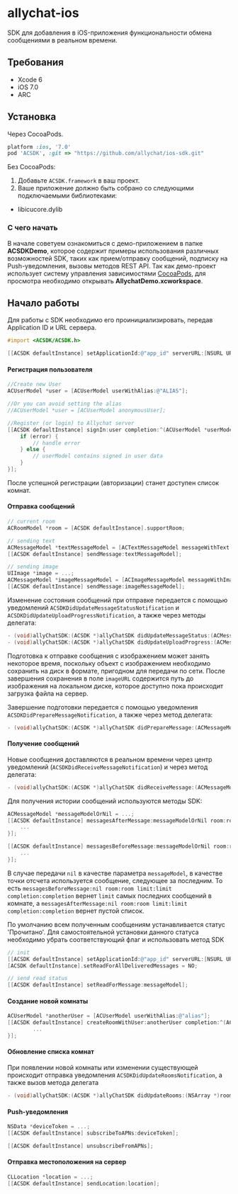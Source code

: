 # allychat-ios

SDK для добавления в iOS-приложения функциональности обмена сообщениями в реальном времени.

## Требования

- Xcode 6
- iOS 7.0
- ARC

## Установка

Через СocoaPods. 

````ruby
platform :ios, '7.0'
pod 'ACSDK', :git => "https://github.com/allychat/ios-sdk.git"
````

Без CocoaPods:

1. Добавьте `ACSDK.framework` в ваш проект.
4. Ваше приложение должно быть собрано со следующими подключаемыми библиотеками:
 - libicucore.dylib

### С чего начать

В начале советуем ознакомиться с демо-приложением в папке **ACSDKDemo**, которое содержит примеры использования различных возможностей SDK, таких как прием/отправку сообщений, подписку на Push-уведомления, вызовы методов REST API. Так как демо-проект использует систему управления зависимостями [CocoaPods](http://cocoapods.org), для просмотра необходимо открывать **AllychatDemo.xcworkspace**.

## Нaчало работы

Для работы с SDK необходимо его проинициализировать, передав Application ID и URL сервера. 

````objective-c
#import <ACSDK/ACSDK.h>

[[ACSDK defaultInstance] setApplicationId:@"app_id" serverURL:[NSURL URLWithString:@"https://example.com"]];
````

#### Регистрация пользователя

````objective-c
//Create new User
ACUserModel *user = [ACUserModel userWithAlias:@"ALIAS"];

//Or you can avoid setting the alias
//ACUserModel *user = [ACUserModel anonymousUser];

//Register (or login) to Allychat server
[[ACSDK defaultInstance] signIn:user completion:^(ACUserModel *userModel, NSError *error) {
    if (error) {
        // handle error
    } else {
        // userModel contains signed in user data
    }
}];
````

После успешной регистрации (авторизации) станет доступен список комнат.

#### Отправка сообщений


````objective-c
// current room
ACRoomModel *room = [ACSDK defaultInstance].supportRoom;

// sending text
ACMessageModel *textMessageModel = [ACTextMessageModel messageWithText:@"text" room:room];
[[ACSDK defaultInstance] sendMessage:textMessageModel];

// sending image
UIImage *image = ...;
ACMessageModel *imageMessageModel = [ACImageMessageModel messageWithImage:image room:room];
[[ACSDK defaultInstance] sendMessage:imageMessageModel];

````

Изменение состояния сообщений при отправке передается с помощью уведомлений `ACSDKDidUpdateMessageStatusNotification` и `ACSDKDidUpdateUploadProgressNotification`, а также через методы делегата:

````objective-c
- (void)allyChatSDK:(ACSDK *)allyChatSDK didUpdateMessageStatus:(ACMessageModel *)messageModel room:(ACRoomModel *)roomModel;
- (void)allyChatSDK:(ACSDK *)allyChatSDK didUpdateUploadProgress:(ACMessageModel *)messageModel room:(ACRoomModel *)roomModel;
````

Подготовка к отправке сообщения с изображением может занять некоторое время, поскольку объект с изображением необходимо сохранить на диск в формате, пригодном для передачи по сети. После завершения сохранения в поле `imageURL` содержится путь до изображения на локальном диске, которое доступно пока происходит загрузка файла на сервер.

Завершение подготовки передается с помощью уведомления `ACSDKDidPrepareMessageNotification`, а также через метод делегата:

````objective-c
- (void)allyChatSDK:(ACSDK *)allyChatSDK didPrepareMessage:(ACMessageModel *)messageModel room:(ACRoomModel *)roomModel;
````

#### Получение сообщений

Новые сообщения доставляются в реальном времени через центр уведомлений (`ACSDKDidReceiveMessageNotification`) и через метод делегата:

````objective-c
- (void)allyChatSDK:(ACSDK *)allyChatSDK didReceiveMessage:(ACMessageModel *)messageModel room:(ACRoomModel *)roomModel;
````

Для получения истории сообщений используются методы SDK:

````objective-c
ACMessageModel *messageModelOrNil = ...;
[[ACSDK defaultInstance] messagesAfterMessage:messageModelOrNil room:room limit:limit completion:^(NSArray *messages, BOOL hasMore, NSError *error) {
    ...
}];

[[ACSDK defaultInstance] messagesBeforeMessage:messageModelOrNil room:room limit:limit completion:^(NSArray *messages, BOOL hasMore, NSError *error) {
    ...
}];
````

В случае передачи `nil` в качестве параметра `messageModel`, в качестве точки отсчета используется сообщение, следующее за последним. То есть `messagesBeforeMessage:nil room:room limit:limit completion:completion` вернет `limit` самых последних сообщений в комнате, а `messagesAfterMessage:nil room:room limit:limit completion:completion` вернет пустой список.

По умолчанию всем полученным сообщениям устанавливается статус 'Прочитано'. Для самостоятельной установки данного статуса необходимо убрать соответствующий флаг и использовать метод SDK

````objective-c
// init
[[ACSDK defaultInstance] setApplicationId:@"app_id" serverURL:[NSURL URLWithString:@"https://example.com"]];
[ACSDK defaultInstance].setReadForAllDeliveredMessages = NO;

// send read status
[[ACSDK defaultInstance] setReadForMessage:messageModel];
````

#### Создание новой комнаты

````objective-c   
ACUserModel *anotherUser = [ACUserModel userWithAlias:@"alias"];
[[ACSDK defaultInstance] createRoomWithUser:anotherUser completion:^(ACRoomModel *roomModel, NSError *error) {
        ...
}];
````

#### Обновление списка комнат

При появлении новой комнаты или изменении существующей происходит отправка уведомления `ACSDKDidUpdateRoomsNotification`, а также вызов метода делегата

````objective-c   
- (void)allyChatSDK:(ACSDK *)allyChatSDK didUpdateRooms:(NSArray *)rooms;
````


#### Push-уведомления

````objective-c
NSData *deviceToken = ...;
[[ACSDK defaultInstance] subscribeToAPNs:deviceToken];

[[ACSDK defaultInstance] unsubscribeFromAPNs];
````

#### Отправка местоположения на сервер

````objective-c
CLLocation *location = ...;
[[ACSDK defaultInstance] sendLocation:location];
````

